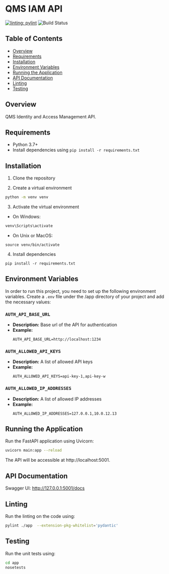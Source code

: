 # QMS IAM API
[![linting: pylint](https://img.shields.io/badge/linting-pylint-yellowgreen)](https://github.com/pylint-dev/pylint)
![Build Status](https://github.com/trejosoftdo/qms-iam-api/actions/workflows/build.yml/badge.svg)


## Table of Contents
- [Overview](#overview)
- [Requirements](#requirements)
- [Installation](#installation)
- [Environment Variables](#environment-variables)
- [Running the Application](#running-the-application)
- [API Documentation](#api-documentation)
- [Linting](#linting)
- [Testing](#testing)

## Overview

QMS Identity and Access Management API.

## Requirements

- Python 3.7+
- Install dependencies using `pip install -r requirements.txt`

## Installation

1. Clone the repository

2. Create a virtual environment
```bash
python -m venv venv
```

3. Activate the virtual environment
- On Windows:
```bash
venv\Scripts\activate
```

- On Unix or MacOS:
```
source venv/bin/activate
```

4. Install dependencies
```
pip install -r requirements.txt
```


## Environment Variables

In order to run this project, you need to set up the following environment variables. Create a `.env` file under the /app directory of your project and add the necessary values:

### `AUTH_API_BASE_URL`

- **Description:** Base url of the API for authentication
- **Example:** 
  ```plaintext
  AUTH_API_BASE_URL=http://localhost:1234
  ```

### `AUTH_ALLOWED_API_KEYS`

- **Description:** A list of allowed API keys
- **Example:** 
  ```plaintext
  AUTH_ALLOWED_API_KEYS=api-key-1,api-key-w
  ```

### `AUTH_ALLOWED_IP_ADDRESSES`

- **Description:** A list of allowed IP addresses
- **Example:** 
  ```plaintext
  AUTH_ALLOWED_IP_ADDRESSES=127.0.0.1,10.0.12.13
  ```

## Running the Application
Run the FastAPI application using Uvicorn:
```bash
uvicorn main:app --reload
```

The API will be accessible at http://localhost:5001.

## API Documentation
Swagger UI: http://127.0.0.1:5001/docs

## Linting
Run the linting on the code using:

```bash
pylint ./app  --extension-pkg-whitelist='pydantic'
```

## Testing
Run the unit tests using:

```bash
cd app
nosetests
```
